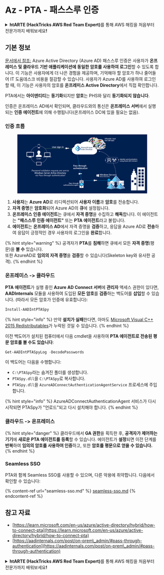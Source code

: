 # Az - PTA - 패스스루 인증

<details>

<summary><strong>htARTE (HackTricks AWS Red Team Expert)</strong>를 통해 AWS 해킹을 처음부터 전문가까지 배워보세요<strong>!</strong></summary>

HackTricks를 지원하는 다른 방법:

* HackTricks에서 **회사 광고를 보거나 HackTricks를 PDF로 다운로드**하려면 [**SUBSCRIPTION PLANS**](https://github.com/sponsors/carlospolop)를 확인하세요!
* [**공식 PEASS & HackTricks 스웨그**](https://peass.creator-spring.com)를 얻으세요.
* [**The PEASS Family**](https://opensea.io/collection/the-peass-family)를 발견하세요. 독점적인 [**NFTs**](https://opensea.io/collection/the-peass-family) 컬렉션입니다.
* 💬 [**Discord 그룹**](https://discord.gg/hRep4RUj7f) 또는 [**텔레그램 그룹**](https://t.me/peass)에 **참여**하거나 **Twitter** 🐦 [**@hacktricks_live**](https://twitter.com/hacktricks_live)**를** **팔로우**하세요.
* **HackTricks**와 [**HackTricks Cloud**](https://github.com/carlospolop/hacktricks-cloud) github 저장소에 PR을 제출하여 여러분의 해킹 기술을 공유하세요.

</details>

## 기본 정보

[문서에서 참조:](https://learn.microsoft.com/en-us/entra/identity/hybrid/connect/how-to-connect-pta) Azure Active Directory (Azure AD) 패스스루 인증은 사용자가 **온프레미스 및 클라우드 기반 애플리케이션에 동일한 암호를 사용하여 로그인**할 수 있도록 합니다. 이 기능은 사용자에게 더 나은 경험을 제공하며, 기억해야 할 암호가 하나 줄어들어 IT 도움데스크 비용을 절감할 수 있습니다. 사용자가 Azure AD를 사용하여 로그인할 때, 이 기능은 사용자의 암호를 **온프레미스 Active Directory**에서 직접 확인합니다.

PTA에서는 **아이덴티티**는 **동기화**되지만 **암호**는 PHS와 달리 **동기화되지 않습니다**.

인증은 온프레미스 AD에서 확인되며, 클라우드와의 통신은 **온프레미스 서버**에서 실행되는 **인증 에이전트**에 의해 수행됩니다(온프레미스 DC에 있을 필요는 없음).

### 인증 흐름

<figure><img src="../../../../.gitbook/assets/image (4) (2) (1).png" alt=""><figcaption></figcaption></figure>

1. **사용자**는 **Azure AD**로 리디렉션되어 **사용자 이름**과 **암호**를 전송합니다.
2. **자격 증명**은 **암호화**되어 Azure AD의 **큐**에 설정됩니다.
3. **온프레미스 인증 에이전트**는 큐에서 **자격 증명**을 수집하고 **해독**합니다. 이 에이전트는 **"패스스루 인증 에이전트"** 또는 **PTA 에이전트**라고 불립니다.
4. **에이전트**는 **온프레미스 AD**에서 자격 증명을 **검증**하고, 응답을 Azure AD로 **전송**하여 응답이 긍정적인 경우 사용자의 로그인을 **완료**합니다.

{% hint style="warning" %}
공격자가 **PTA**를 **침해**하면 큐에서 모든 **자격 증명**(평문)을 **볼 수** 있습니다.\
또한 AzureAD로 **임의의 자격 증명**을 **검증**할 수 있습니다(Skeleton key와 유사한 공격).
{% endhint %}

### 온프레미스 -> 클라우드

**PTA** **에이전트**가 실행 중인 **Azure AD Connect 서버**에 **관리자** 액세스 권한이 있다면, **AADInternals** 모듈을 사용하여 도입된 **모든 암호**를 **검증**하는 백도어를 **삽입**할 수 있습니다. (따라서 모든 암호가 인증에 유효합니다):
```powershell
Install-AADIntPTASpy
```
{% hint style="info" %}
만약 **설치가 실패**한다면, 아마도 [Microsoft Visual C++ 2015 Redistributables](https://download.microsoft.com/download/6/A/A/6AA4EDFF-645B-48C5-81CC-ED5963AEAD48/vc\_redist.x64.exe)가 누락된 것일 수 있습니다.
{% endhint %}

이전 백도어가 설치된 컴퓨터에서 다음 cmdlet을 사용하여 **PTA 에이전트로 전송된 평문 암호를 볼 수도 있습니다**:
```powershell
Get-AADIntPTASpyLog -DecodePasswords
```
이 백도어는 다음을 수행합니다:

* `C:\PTASpy`라는 숨겨진 폴더를 생성합니다.
* `PTASpy.dll`을 `C:\PTASpy`로 복사합니다.
* `PTASpy.dll`을 `AzureADConnectAuthenticationAgentService` 프로세스에 주입합니다.

{% hint style="info" %}
AzureADConnectAuthenticationAgent 서비스가 다시 시작되면 PTASpy가 "언로드"되고 다시 설치해야 합니다.
{% endhint %}

### 클라우드 -> 온프레미스

{% hint style="danger" %}
클라우드에서 **GA 권한**을 획득한 후, **공격자가 제어하는 기기**에 **새로운 PTA 에이전트를 등록**할 수 있습니다. 에이전트가 **설정**되면 이전 단계를 **반복**하여 **임의의 암호를 사용하여 인증**하고, 또한 **암호를 평문으로 얻을 수 있습니다.**
{% endhint %}

### Seamless SSO

PTA와 함께 Seamless SSO를 사용할 수 있으며, 다른 악용에 취약합니다. 다음에서 확인할 수 있습니다:

{% content-ref url="seamless-sso.md" %}
[seamless-sso.md](seamless-sso.md)
{% endcontent-ref %}

## 참고 자료

* [https://learn.microsoft.com/en-us/azure/active-directory/hybrid/how-to-connect-pta](https://learn.microsoft.com/en-us/azure/active-directory/hybrid/how-to-connect-pta)
* [https://aadinternals.com/post/on-prem\_admin/#pass-through-authentication](https://aadinternals.com/post/on-prem\_admin/#pass-through-authentication)

<details>

<summary><strong>htARTE (HackTricks AWS Red Team Expert)</strong>를 통해 AWS 해킹을 처음부터 전문가까지 배워보세요<strong>!</strong></summary>

HackTricks를 지원하는 다른 방법:

* **회사를 HackTricks에서 광고하거나 HackTricks를 PDF로 다운로드**하려면 [**SUBSCRIPTION PLANS**](https://github.com/sponsors/carlospolop)를 확인하세요!
* [**공식 PEASS & HackTricks 상품**](https://peass.creator-spring.com)을 구매하세요.
* 독점적인 [**NFT**](https://opensea.io/collection/the-peass-family) 컬렉션인 [**The PEASS Family**](https://opensea.io/collection/the-peass-family)를 발견하세요.
* 💬 [**Discord 그룹**](https://discord.gg/hRep4RUj7f) 또는 [**텔레그램 그룹**](https://t.me/peass)에 **참여**하거나 **Twitter** 🐦 [**@hacktricks_live**](https://twitter.com/hacktricks_live)를 **팔로우**하세요.
* **HackTricks**와 **HackTricks Cloud** github 저장소에 PR을 제출하여 **해킹 기법을 공유**하세요.

</details>
